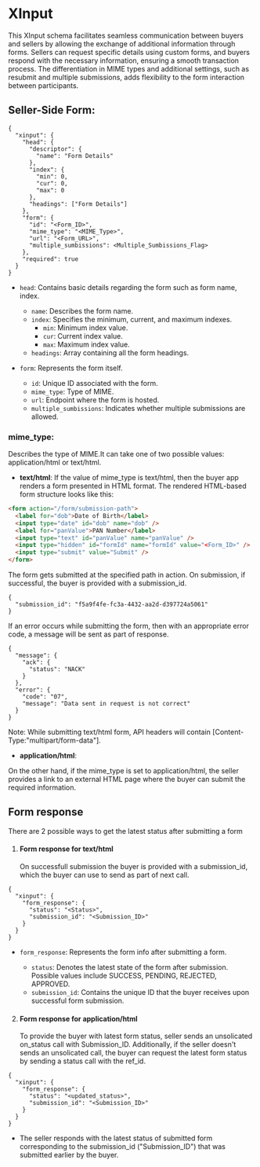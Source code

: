 # XInput

This XInput schema facilitates seamless communication between buyers and sellers by allowing the exchange of additional information through forms.
Sellers can request specific details using custom forms, and buyers respond with the necessary information, ensuring a smooth transaction process.
The differentiation in MIME types and additional settings, such as resubmit and multiple submissions, adds flexibility to the form interaction between participants.

## Seller-Side Form:

```
{
  "xinput": {
    "head": {
      "descriptor": {
        "name": "Form Details"
      },
      "index": {
        "min": 0,
        "cur": 0,
        "max": 0
      },
      "headings": ["Form Details"]
    },
    "form": {
      "id": "<Form_ID>",
      "mime_type": "<MIME_Type>",
      "url": "<Form_URL>",
      "multiple_sumbissions": <Multiple_Sumbissions_Flag>
    },
    "required": true
  }
}
```

- `head`: Contains basic details regarding the form such as form name, index.

  - `name`: Describes the form name.
  - `index`: Specifies the minimum, current, and maximum indexes.
    - `min`: Minimum index value.
    - `cur`: Current index value.
    - `max`: Maximum index value.
  - `headings`: Array containing all the form headings.

- `form`: Represents the form itself.

  - `id`: Unique ID associated with the form.
  - `mime_type`: Type of MIME.
  - `url`: Endpoint where the form is hosted.
  - `multiple_sumbissions`: Indicates whether multiple submissions are allowed.

 ### mime_type: 
 Describes the type of MIME.It can take one of two possible values: application/html or text/html. 
  - **text/html**: If the value of mime_type is text/html, then the buyer app renders a form presented in HTML format. The rendered HTML-based form structure looks like this:

````html
<form action="/form/submission-path">
  <label for="dob">Date of Birth</label>
  <input type="date" id="dob" name="dob" />
  <label for="panValue">PAN Number</label>
  <input type="text" id="panValue" name="panValue" />
  <input type="hidden" id="formId" name="formId" value="<Form_ID>" />
  <input type="submit" value="Submit" />
</form>
````

The form gets submitted at the specified path in action. On submission, if successful, the buyer is provided with a submission_id.

```shell
{
  "submission_id": "f5a9f4fe-fc3a-4432-aa2d-d397724a5061"
}
```

If an error occurs while submitting the form, then with an appropriate error code, a message will be sent as part of response.

```shell
{
  "message": {
    "ack": {
      "status": "NACK"
    }
  },
  "error": {
    "code": "07",
    "message": "Data sent in request is not correct"
  }
}
```

Note: While submitting text/html form, API headers will contain [Content-Type:"multipart/form-data"].

  - **application/html**:

On the other hand, if the mime_type is set to application/html, the seller provides a link to an external HTML page where the buyer can submit the required information.

## Form response

There are 2 possible ways to get the latest status after submitting a form

1. #### Form response for text/html
   On successfull submission the buyer is provided with a submission_id, which the buyer can use to send as part of next call.

```shell
{
  "xinput": {
    "form_response": {
      "status": "<Status>",
      "submission_id": "<Submission_ID>"
    }
  }
}
```


- `form_response`: Represents the form info after submitting a form.

  - `status`: Denotes the latest state of the form after submission. Possible values include SUCCESS, PENDING, REJECTED, APPROVED.
  - `submission_id`: Contains the unique ID that the buyer receives upon successful form submission.

2. #### Form response for application/html
   To provide the buyer with latest form status, seller sends an unsolicated on_status call with Submission_ID. Additionally, if the seller doesn't sends an unsolicated call, the buyer can request the latest form status by sending a status call with the ref_id.

```shell
{
  "xinput": {
    "form_response": {
      "status": "<updated_status>",
      "submission_id": "<Submission_ID>"
    }
  }
}
```

- The seller responds with the latest status of submitted form corresponding to the submission_id ("Submission_ID") that was submitted earlier by the buyer.
